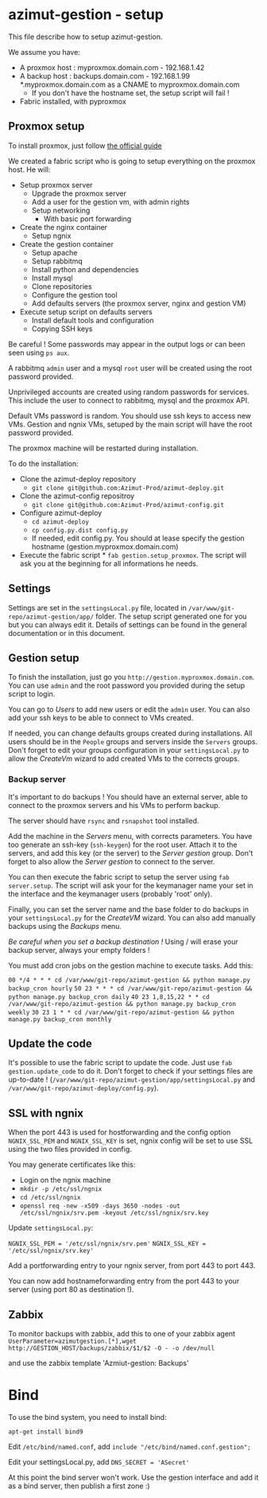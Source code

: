 azimut-gestion - setup
======================

This file describe how to setup azimut-gestion.

We assume you have:

* A proxmox host : myproxmox.domain.com - 192.168.1.42
* A backup host : backups.domain.com - 192.168.1.99
    *.myproxmox.domain.com as a CNAME to myproxmox.domain.com
    * If you don't have the hostname set, the setup script will fail !
* Fabric installed, with pyproxmox


## Proxmox setup

To install proxmox, just follow [the official guide](http://www.proxmox.com/proxmox-ve/get-started)

We created a fabric script who is going to setup everything on the proxmox host. He will:

* Setup proxmox server
    * Upgrade the proxmox server
    * Add a user for the gestion vm, with admin rights
    * Setup networking
        * With basic port forwarding
* Create the nginx container
    * Setup ngnix
* Create the gestion container
    * Setup apache
    * Setup rabbitmq
    * Install python and dependencies
    * Install mysql
    * Clone repositories
    * Configure the gestion tool
    * Add defaults servers (the proxmox server, nginx and gestion VM)
* Execute setup script on defaults servers
    * Install default tools and configuration
    * Copying SSH keys

Be careful ! Some passwords may appear in the output logs or can been seen using `ps aux`.

A rabbitmq `admin` user and a mysql `root` user will be created using the root password provided.

Unprivileged accounts are created using random passwords for services. This include the user to connect to rabbitmq, mysql and the proxmox API.

Default VMs password is random. You should use ssh keys to access new VMs. Gestion and ngnix VMs, setuped by the main script will have the root password provided.

The proxmox machine will be restarted during installation.

To do the installation:

* Clone the azimut-deploy repository
    * `git clone git@github.com:Azimut-Prod/azimut-deploy.git`
* Clone the azimut-config repositroy
    * `git clone git@github.com:Azimut-Prod/azimut-config.git`
* Configure azimut-deploy
    * `cd azimut-deploy`
    * `cp config.py.dist config.py`
    * If needed, edit config.py. You should at lease specify the gestion hostname (gestion.myproxmox.domain.com)
* Execute the fabric script
        * `fab gestion.setup_proxmox`. The script will ask you at the beginning for all informations he needs.

## Settings

Settings are set in the `settingsLocal.py` file, located in `/var/www/git-repo/azimut-gestion/app/` folder. The setup script generated one for you but you can always edit it. Details of settings can be found in the general documentation or in this document.

## Gestion setup

To finish the installation, just go you `http://gestion.myproxmox.domain.com`. You can use `admin` and the root password you provided during the setup script to login.

You can go to _Users_ to add new users or edit the `admìn` user. You can also add your ssh keys to be able to connect to VMs created.

If needed, you can change defaults groups created during installations. All users should be in the `People` groups and servers inside the `Servers` groups. Don't forget to edit your groups configuration in your `settingsLocal.py` to allow the _CreateVm_ wizard to add created VMs to the corrects groups.

### Backup server

It's important to do backups ! You should have an external server, able to connect to the proxmox servers and his VMs to perform backup.

The server should have `rsync` and `rsnapshot` tool installed.

Add the machine in the _Servers_ menu, with corrects parameters. You have too generate an ssh-key (`ssh-keygen`) for the root user. Attach it to the servers, and add this key (or the server) to the _Server gestion_  group. Don't forget to also allow the _Server gestion_ to connect to the server.

You can then execute the fabric script to setup the server using `fab server.setup`. The script will ask your for the keymanager name your set in the interface and the keymanager users (probably 'root' only).

Finally, you can set the server name and the base folder to do backups in your `settingsLocal.py` for the _CreateVM_ wizard. You can also add manually backups using the _Backups_ menu.

*Be careful when you set a backup destination !* Using / will erase your backup server, always your empty folders !

You must add cron jobs on the gestion machine to execute tasks. Add this:

`00 */4 * * * cd /var/www/git-repo/azimut-gestion && python manage.py backup_cron hourly`
`50 23 * * * cd /var/www/git-repo/azimut-gestion && python manage.py backup_cron daily`
`40 23 1,8,15,22 * * cd /var/www/git-repo/azimut-gestion && python manage.py backup_cron weekly`
`30 23 1 * * cd /var/www/git-repo/azimut-gestion && python manage.py backup_cron monthly`


## Update the code

It's possible to use the fabric script to update the code. Just use `fab gestion.update_code` to do it. Don't forget to check if your settings files are up-to-date ! (`/var/www/git-repo/azimut-gestion/app/settingsLocal.py` and `/var/www/git-repo/azimut-deploy/config.py`).

## SSL with ngnix

When the port 443 is used for hostforwarding and the config option `NGNIX_SSL_PEM` and `NGNIX_SSL_KEY` is set, ngnix config will be set to use SSL using the two files provided in config.

You may generate certificates like this:

* Login on the ngnix machine
* `mkdir -p /etc/ssl/ngnix`
* `cd /etc/ssl/ngnix`
* `openssl req -new -x509 -days 3650 -nodes -out /etc/ssl/ngnix/srv.pem -keyout /etc/ssl/ngnix/srv.key`

Update `settingsLocal.py`:

`NGNIX_SSL_PEM = '/etc/ssl/ngnix/srv.pem'`
`NGNIX_SSL_KEY = '/etc/ssl/ngnix/srv.key'`

Add a portforwarding entry to your ngnix server, from port 443 to port 443.

You can now add hostnameforwarding entry from the port 443 to your server (using port 80 as destination !).

## Zabbix

To monitor backups with zabbix, add this to one of your zabbix agent
`UserParameter=azimutgestion.[*],wget http://GESTION_HOST/backups/zabbix/$1/$2 -O - -o /dev/null`

and use the zabbix template 'Azmiut-gestion: Backups'

# Bind

To use the bind system, you need to install bind:

`apt-get install bind9`

Edit `/etc/bind/named.conf`, add `include "/etc/bind/named.conf.gestion";`

Edit your settingsLocal.py, add `DNS_SECRET = 'ASecret'`

At this point the bind server won't work. Use the gestion interface and add it as a bind server, then publish a first zone :)


